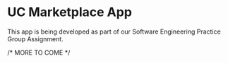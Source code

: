 # UC Marketplace App

This app is being developed as part of our Software Engineering Practice Group Assignment.

/* MORE TO COME */

